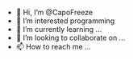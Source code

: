 - 👋 Hi, I’m @CapoFreeze
- 👀 I’m interested programming
- 🌱 I’m currently learning ...
- 💞️ I’m looking to collaborate on ...
- 📫 How to reach me ...

<!---
CapoFreeze/CapoFreeze is a ✨ special ✨ repository because its `README.md` (this file) appears on your GitHub profile.
You can click the Preview link to take a look at your changes.
--->
